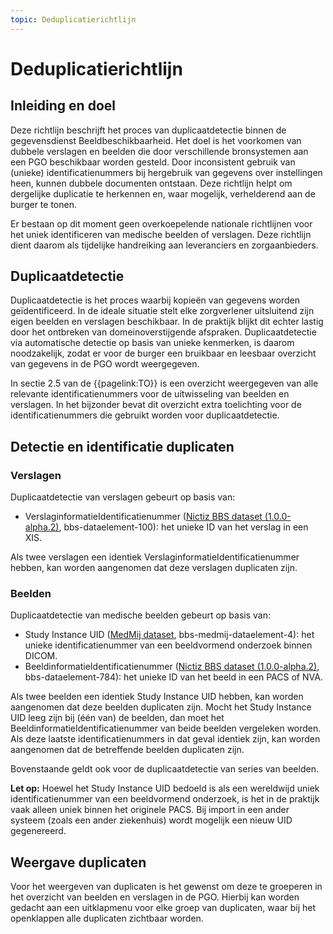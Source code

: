 ```yaml
---
topic: Deduplicatierichtlijn
---
```


# Deduplicatierichtlijn

## Inleiding en doel
Deze richtlijn beschrijft het proces van duplicaatdetectie binnen de gegevensdienst Beeldbeschikbaarheid. Het doel is het voorkomen van dubbele verslagen en beelden die door verschillende bronsystemen aan een PGO beschikbaar worden gesteld. Door inconsistent gebruik van (unieke) identificatienummers bij hergebruik van gegevens over instellingen heen, kunnen dubbele documenten ontstaan. Deze richtlijn helpt om dergelijke duplicatie te herkennen en, waar mogelijk, verhelderend aan de burger te tonen.

Er bestaan op dit moment geen overkoepelende nationale richtlijnen voor het uniek identificeren van medische beelden of verslagen. Deze richtlijn dient daarom als tijdelijke handreiking aan leveranciers en zorgaanbieders.

## Duplicaatdetectie
Duplicaatdetectie is het proces waarbij kopieën van gegevens worden geïdentificeerd. In de ideale situatie stelt elke zorgverlener uitsluitend zijn eigen beelden en verslagen beschikbaar. In de praktijk blijkt dit echter lastig door het ontbreken van domeinoverstijgende afspraken. Duplicaatdetectie via automatische detectie op basis van unieke kenmerken, is daarom noodzakelijk, zodat er voor de burger een bruikbaar en leesbaar overzicht van gegevens in de PGO wordt weergegeven.

In sectie 2.5 van de {{pagelink:TO}} is een overzicht weergegeven van alle relevante identificatienummers voor de uitwisseling van beelden en verslagen. In het bijzonder bevat dit overzicht extra toelichting voor de identificatienummers die gebruikt worden voor duplicaatdetectie. 

## Detectie en identificatie duplicaten 

### Verslagen  
Duplicaatdetectie van verslagen gebeurt op basis van: 
- VerslaginformatieIdentificatienummer ([Nictiz BBS dataset (1.0.0-alpha.2)](https://decor.nictiz.nl/pub/bbs/bbs-html-20240208T092809/ds-2.16.840.1.113883.2.4.3.11.60.133.1.1-2022-03-09T122352.html), bbs-dataelement-100): het unieke ID van het verslag in een XIS.

Als twee verslagen een identiek VerslaginformatieIdentificatienummer hebben, kan worden aangenomen dat deze verslagen duplicaten zijn. 

### Beelden 
Duplicaatdetectie van medische beelden gebeurt op basis van:
- Study Instance UID ([MedMij dataset](https://github.com/Stichting-MedMij/MedMij-R4-ImageAvailability/blob/main/dataset/Dataset_MedMij_Beeldbeschikbaarheid_1.0.0-beta.1.xlsx), bbs-medmij-dataelement-4): het unieke identificatienummer van een beeldvormend onderzoek binnen DICOM.
- BeeldinformatieIdentificatienummer ([Nictiz BBS dataset (1.0.0-alpha.2)](https://decor.nictiz.nl/pub/bbs/bbs-html-20240208T092809/ds-2.16.840.1.113883.2.4.3.11.60.133.1.1-2022-03-09T122352.html), bbs-dataelement-784): het unieke ID van het beeld in een PACS of NVA.

Als twee beelden een identiek Study Instance UID hebben, kan worden aangenomen dat deze beelden duplicaten zijn. Mocht het Study Instance UID leeg zijn bij (één van) de beelden, dan moet het BeeldinformatieIdentificatienummer van beide beelden vergeleken worden. Als deze laatste identificatienummers in dat geval identiek zijn, kan worden aangenomen dat de betreffende beelden duplicaten zijn.

Bovenstaande geldt ook voor de duplicaatdetectie van series van beelden.

**Let op:** Hoewel het Study Instance UID bedoeld is als een wereldwijd uniek identificatienummer van een beeldvormend onderzoek, is het in de praktijk vaak alleen uniek binnen het originele PACS. Bij import in een ander systeem (zoals een ander ziekenhuis) wordt mogelijk een nieuw UID gegenereerd.

## Weergave duplicaten
Voor het weergeven van duplicaten is het gewenst om deze te groeperen in het overzicht van beelden en verslagen in de PGO. Hierbij kan worden gedacht aan een uitklapmenu voor elke groep van duplicaten, waar bij het openklappen alle duplicaten zichtbaar worden.